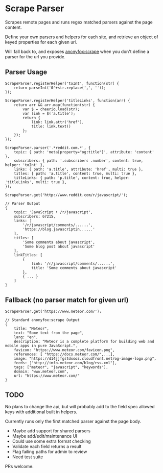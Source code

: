 # Scrape Parser

Scrapes remote pages and runs regex matched parsers against the page content.

Define your own parsers and helpers for each site, and retrieve an object of keyed properties for each given url.

Will fall back to, and exposes [anonyfox:scrape](https://atmospherejs.com/anonyfox/scrape) when you don't define a parser for the url you provide.

## Parser Usage
```
ScrapeParser.registerHelper('toInt', function(str) {
	return parseInt('0'+str.replace(',', ''));
});

ScrapeParser.registerHelper('titleLinks', function(arr) {
	return arr && arr.map(function(str) {
		var $ = cheerio.load(str);
		var link = $('a.title');
		return {
			link: link.attr('href'),
			title: link.text()
		};
	});
});

ScrapeParser.parser('.*reddit.com.*', {
	topic: { path: 'meta[property="og:title"]', attribute: 'content' },
	subscribers: { path: '.subscribers .number', content: true, helper: 'toInt' },
	links: { path: 'a.title', attribute: 'href', multi: true },
	titles: { path: 'a.title', content: true, multi: true },
	titleLinks: { path: 'p.title', content: true, helper: 'titleLinks', multi: true },
});

ScrapeParser.get('http://www.reddit.com/r/javascript/');

// Parser Output
{ 
	topic: 'JavaScript • /r/javascript',
	subscribers: 67215,
	links: [
		'/r/javascript/comments/......',
		'https://blog.javascriptin......'
	],
	titles: [
		'Some comments about javascript',
		'Some blog post about javascript'
	],
	linkTitles: [
		{
			link: '/r/javascript/comments/......',
			title: 'Some comments about javascript'
		}, 
		{ ... }
	]
}
```

## Fallback (no parser match for given url)
```
ScrapeParser.get('https://www.meteor.com/');

// Standard anonyfox:scrape Output
{
	title: "Meteor",
	text: "Some text from the page",
	lang: "en",
	description: "Meteor is a complete platform for building web and mobile apps in pure JavaScript.",
	favicon: "https://www.meteor.com/favicon.png",
	references: [ "https://docs.meteor.com/",...],
	image: "https://d14jjfgstdxsoz.cloudfront.net/og-image-logo.png",
	feeds: ["http://info.meteor.com/blog/rss.xml"],
	tags: ["meteor", "javascript", "keywords"],
	domain: "www.meteor.com",
	url: "https://www.meteor.com/"
}
```

## TODO

No plans to change the api, but will probably add to the field spec allowed keys with additional built in helpers.

Currently runs only the first matched parser against the page body.

* Maybe add support for shared parsers
* Maybe add/edit/maintenance UI
* Could use some extra format checking
* Validate each field returns a result
* Flag failing paths for admin to review
* Need test suite

PRs welcome.